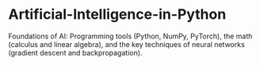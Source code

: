 # Artificial-Intelligence-in-Python
Foundations of AI: Programming tools (Python, NumPy, PyTorch), the math (calculus and linear algebra), and the key techniques of neural networks (gradient descent and backpropagation).
